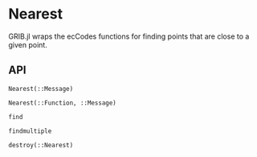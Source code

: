 # Nearest
GRIB.jl wraps the ecCodes functions for finding points that are 
close to a given point.

## API
```@docs
Nearest(::Message)

Nearest(::Function, ::Message)

find

findmultiple

destroy(::Nearest)
```